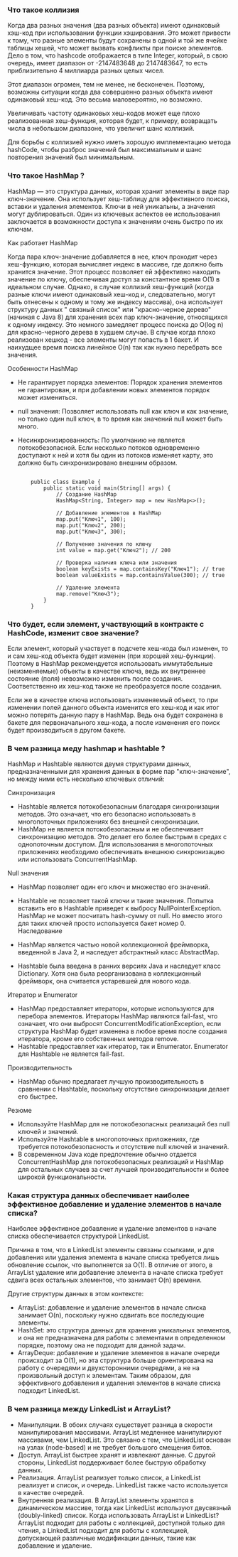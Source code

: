 ### Что такое коллизия

Когда два разных значения (два разных объекта) имеют одинаковый хэш-код при использовании функции хэширования.
Это может привести к тому, что разные элементы будут сохранены в одной и той же ячейке таблицы хешей, что может вызвать
конфликты при поиске элементов.
Дело в том, что hashcode отображается в типе Integer, который, в свою очередь, имеет диапазон от -2147483648 до
2147483647, то есть приблизительно 4 миллиарда разных целых чисел.

Этот диапазон огромен, тем не менее, не бесконечен. Поэтому, возможны ситуации когда два совершенно разных объекта имеют
одинаковый хеш-код. Это весьма маловероятно, но возможно.

Увеличивать частоту одинаковых хеш-кодов может еще плохо реализованная хеш-функция, которая будет, к примеру, возвращать
числа в небольшом диапазоне, что увеличит шанс коллизий.

Для борьбы с коллизией нужно иметь хорошую имплементацию метода hashCode, чтобы разброс значений был максимальным и шанс
повторения значений был минимальным.

### Что такое HashMap ?

HashMap — это структура данных, которая хранит элементы в виде пар ключ-значение. Она использует хеш-таблицу для
эффективного поиска, вставки и удаления элементов. Ключи в ней уникальны, а значения могут дублироваться. Один из
ключевых аспектов ее использования заключается в возможности доступа к значениям очень быстро по их ключам.

Как работает HashMap

Когда пара ключ-значение добавляется в нее, ключ проходит через хеш-функцию, которая вычисляет индекс в массиве, где
должно быть хранится значение. Этот процесс позволяет ей эффективно находить значение по ключу, обеспечивая доступ за
константное время O(1) в идеальном случае. Однако, в случае коллизий хеш-функций (когда разные ключи имеют одинаковый
хеш-код и, следовательно, могут быть отнесены к одному и тому же индексу массива), она использует структуру данных "
связный список" или "красно-черное дерево" (начиная с Java 8) для хранения всех пар ключ-значение, относящихся к одному
индексу. Это немного замедляет процесс поиска до O(log n) для красно-черного дерева в худшем случае.
В случае когда плохо реализован хешкод - все элементы могут попасть в 1 бакет. И наихудщее время поиска линейное O(n)
так как нужно перебрать все значения.

Особенности HashMap

- Не гарантирует порядка элементов: Порядок хранения элементов не гарантирован, и при добавлении новых элементов порядок
  может измениться.
- null значения: Позволяет использовать null как ключ и как значение, но только один null ключ, в то время как значений
  null может быть много.
- Несинхронизированность: По умолчанию не является потокобезопасной. Если несколько потоков одновременно доступают к ней
  и хотя бы один из потоков изменяет карту, это должно быть синхронизировано внешним образом.

   ``` import java.util.HashMap;
       
       public class Example {
           public static void main(String[] args) {
               // Создание HashMap
               HashMap<String, Integer> map = new HashMap<>();
       
               // Добавление элементов в HashMap
               map.put("Ключ1", 100);
               map.put("Ключ2", 200);
               map.put("Ключ3", 300);
       
               // Получение значения по ключу
               int value = map.get("Ключ2"); // 200
       
               // Проверка наличия ключа или значения
               boolean keyExists = map.containsKey("Ключ1"); // true
               boolean valueExists = map.containsValue(300); // true
       
               // Удаление элемента
               map.remove("Ключ3");
           }
       }
   ```

### Что будет, если элемент, участвующий в контракте с HashCode, изменит свое значение?

Если элемент, который участвует в подсчете хеш-кода был изменен, то и сам хеш-код объекта будет изменен (при хорошей
хеш-функции). Поэтому в HashMap рекомендуется использовать иммутабельные (неизменяемые) объекты в качестве ключа, ведь
их внутреннее состояние (поля) невозможно изменить после создания. Соответственно их хеш-код также не преобразуется
после создания.

Если же в качестве ключа использовать изменяемый объект, то при изменении полей данного объекта изменится его хеш-код и
как итог можно потерять данную пару в HashMap. Ведь она будет сохранена в бакете для первоначального хеш-кода, а после
изменения его поиск будет производиться в другом бакете.

### В чем разница меду hashmap и hashtable ?

HashMap и Hashtable являются двумя структурами данных, предназначенными для хранения данных в форме пар "ключ-значение",
но между ними есть несколько ключевых отличий:

Синхронизация

- Hashtable является потокобезопасным благодаря синхронизации методов. Это означает, что его безопасно использовать в
  многопоточных приложениях без внешней синхронизации.
- HashMap не является потокобезопасным и не обеспечивает синхронизацию методов. Это делает его более быстрым в средах с
  однопоточным доступом. Для использования в многопоточных приложениях необходимо обеспечивать внешнюю синхронизацию или
  использовать ConcurrentHashMap.

Null значения

- HashMap позволяет один его ключ и множество его значений.
- Hashtable не позволяет такой ключи и такие значения. Попытка вставить его в Hashtable приведет к выбросу
  NullPointerException.
  HashMap не может посчитать hash-сумму от null. Но вместо этого для таких ключей просто используется бакет номер 0.
  Наследование

- HashMap является частью новой коллекционной фреймворка, введенной в Java 2, и наследует абстрактный класс AbstractMap.
- Hashtable была введена в ранних версиях Java и наследует класс Dictionary. Хотя она была реорганизована в
  коллекционный фреймворк, она считается устаревшей для нового кода.

Итератор и Enumerator

- HashMap предоставляет итераторы, которые используются для перебора элементов. Итераторы HashMap являются fail-fast,
  что означает, что они выбросят ConcurrentModificationException, если структура HashMap будет изменена в любое время
  после создания итератора, кроме его собственных методов remove.
- Hashtable предоставляет как итератор, так и Enumerator. Enumerator для Hashtable не является fail-fast.

Производительность

- HashMap обычно предлагает лучшую производительность в сравнении с Hashtable, поскольку отсутствие синхронизации делает
  его быстрее.

Резюме

- Используйте HashMap для не потокобезопасных реализаций без null ключей и значений.
- Используйте Hashtable в многопоточных приложениях, где требуется потокобезопасность и отсутствие null ключей и
  значений.
- В современном Java коде предпочтение обычно отдается ConcurrentHashMap для потокобезопасных реализаций и HashMap для
  остальных случаев за счет лучшей производительности и более широкой функциональности.

### Какая структура данных обеспечивает наиболее эффективное добавление и удаление элементов в начале списка?

Наиболее эффективное добавление и удаление элементов в начале списка обеспечивается структурой LinkedList.

Причина в том, что в LinkedList элементы связаны ссылками, и для добавления или удаления элемента в начале списка
требуется лишь обновление ссылок, что выполняется за O(1). В отличие от этого, в ArrayList удаление или добавление
элемента в начале списка требует сдвига всех остальных элементов, что занимает O(n) времени.

Другие структуры данных в этом контексте:

- ArrayList: добавление и удаление элементов в начале списка занимает O(n), поскольку нужно сдвигать все последующие
  элементы.
- HashSet: это структура данных для хранения уникальных элементов, и она не предназначена для работы с элементами в
  определенном порядке, поэтому она не подходит для данной задачи.
- ArrayDeque: добавление и удаление элементов в начале очереди происходит за O(1), но эта структура больше ориентирована
  на работу с очередями и двухсторонними очередями, а не на произвольный доступ к элементам.
  Таким образом, для эффективного добавления и удаления элементов в начале списка подходит LinkedList.

### В чем разница между LinkedList и ArrayList?

- Манипуляции.
  В обоих случаях существует разница в скорости манипулирования массивами. ArrayList медленнее манипулируют массивами,
  чем LinkedList. Это связано с тем, что LinkedList основан на узлах (node-based) и не требует большого смещения битов.
- Доступ.
  ArrayList быстрее хранят и извлекают данные. С другой стороны, LinkedList поддерживает более быструю обработку данных.
- Реализация.
  ArrayList реализует только список, а LinkedList реализует и список, и очередь. LinkedList также часто используется в
  качестве очередей.
- Внутренняя реализация.
  В ArrayList элементы хранятся в динамическом массиве, тогда как LinkedList используют двусвязный (doubly-linked)
  список.
  Когда использовать ArrayList и LinkedList?
  ArrayList подходит для работы с коллекцией, доступной только для чтения, а LinkedList подходит для работы с
  коллекцией, допускающей различные модификации данных, такие как добавление и удаление.